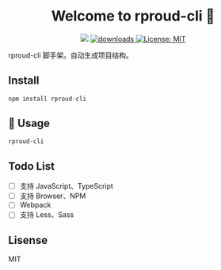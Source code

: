 <h1 align="center">Welcome to rproud-cli 👋</h1>
<p align="center">
  <img src="https://img.shields.io/npm/v/rproud-cli.svg?orange=blue" />
  <a href="https://www.npmjs.com/package/rproud-cli">
    <img alt="downloads" src="https://img.shields.io/npm/dm/rproud-cli.svg?color=blue" target="_blank" />
  </a>
  <a href="https://github.com/wwyx778/rproud-cli/blob/master/LICENSE">
    <img alt="License: MIT" src="https://img.shields.io/badge/license-MIT-yellow.svg" target="_blank" />
  </a>
</p>

rproud-cli 脚手架。自动生成项目结构。

## Install

```sh
npm install rproud-cli
```

## 🚀 Usage

```sh
rproud-cli
```

## Todo List
- [ ] 支持 JavaScript、TypeScript
- [ ] 支持 Browser、NPM
- [ ] Webpack
- [ ] 支持 Less、Sass

## Lisense
MIT

